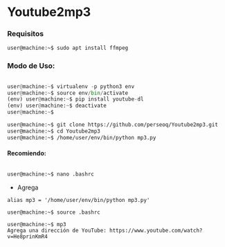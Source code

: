 # Youtube2mp3

### Requisitos

```bash
user@machine:~$ sudo apt install ffmpeg
```

### Modo de Uso:

```python

user@machine:~$ virtualenv -p python3 env
user@machine:~$ source env/bin/activate
(env) user@machine:~$ pip install youtube-dl
(env) user@machine:~$ deactivate
user@machine:~$
```

```bash
user@machine:~$ git clone https://github.com/perseoq/Youtube2mp3.git
user@machine:~$ cd Youtube2mp3
user@machine:~$ /home/user/env/bin/python mp3.py
```

#### Recomiendo:
```bash

user@machine:~$ nano .bashrc
```
- Agrega
```
alias mp3 = '/home/user/env/bin/python mp3.py'
```
```
user@machine:~$ source .bashrc

user@machine:~$ mp3 
Agrega una dirección de YouTube: https://www.youtube.com/watch?v=He8prinKmR4
```

